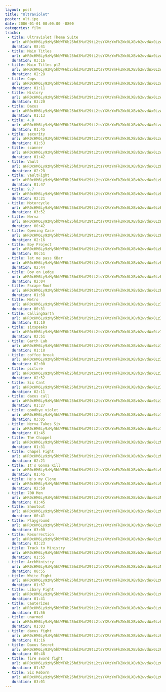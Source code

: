 ```yaml
---
layout: post
title: "Ultraviolet"
poster: ult.jpg
date: 2006-01-01 00:00:00 -0800
categories: film
tracks:
 - title: Ultraviolet Theme Suite
   url: aHR0cHM6Ly9zMy5hbWF6b25hd3MuY29tL2tsYXVzYmFkZWx0LXBvb2wvdWx0LzAxIFVsdHJhdmlvbGV0IFRoZW1lIFN1aXRlLm1wMw==
   duration: 08:41
 - title: Main Titles
   url: aHR0cHM6Ly9zMy5hbWF6b25hd3MuY29tL2tsYXVzYmFkZWx0LXBvb2wvdWx0LzAyIE1haW4gVGl0bGVzLm1wMw==
   duration: 03:16
 - title: Main Titles pt2
   url: aHR0cHM6Ly9zMy5hbWF6b25hd3MuY29tL2tsYXVzYmFkZWx0LXBvb2wvdWx0LzAzIE1haW4gVGl0bGVzIHB0Mi5tcDM=
   duration: 02:28
 - title: Cops
   url: aHR0cHM6Ly9zMy5hbWF6b25hd3MuY29tL2tsYXVzYmFkZWx0LXBvb2wvdWx0LzA0IENvcHMubXAz
   duration: 01:11
 - title: History
   url: aHR0cHM6Ly9zMy5hbWF6b25hd3MuY29tL2tsYXVzYmFkZWx0LXBvb2wvdWx0LzA1IEhpc3RvcnkubXAz
   duration: 03:20
 - title: Daxus
   url: aHR0cHM6Ly9zMy5hbWF6b25hd3MuY29tL2tsYXVzYmFkZWx0LXBvb2wvdWx0LzA2IERheHVzLm1wMw==
   duration: 01:13
 - title: 4.8
   url: aHR0cHM6Ly9zMy5hbWF6b25hd3MuY29tL2tsYXVzYmFkZWx0LXBvb2wvdWx0LzA3IDQuOC5tcDM=
   duration: 01:45
 - title: security
   url: aHR0cHM6Ly9zMy5hbWF6b25hd3MuY29tL2tsYXVzYmFkZWx0LXBvb2wvdWx0LzA4IHNlY3VyaXR5Lm1wMw==
   duration: 01:53
 - title: scanner
   url: aHR0cHM6Ly9zMy5hbWF6b25hd3MuY29tL2tsYXVzYmFkZWx0LXBvb2wvdWx0LzA5IHNjYW5uZXIubXAz
   duration: 01:42
 - title: Vault
   url: aHR0cHM6Ly9zMy5hbWF6b25hd3MuY29tL2tsYXVzYmFkZWx0LXBvb2wvdWx0LzEwIFZhdWx0Lm1wMw==
   duration: 02:28
 - title: VaultFight
   url: aHR0cHM6Ly9zMy5hbWF6b25hd3MuY29tL2tsYXVzYmFkZWx0LXBvb2wvdWx0LzExIFZhdWx0RmlnaHQubXAz
   duration: 01:47
 - title: 9.7
   url: aHR0cHM6Ly9zMy5hbWF6b25hd3MuY29tL2tsYXVzYmFkZWx0LXBvb2wvdWx0LzEyIDkuNy5tcDM=
   duration: 02:21
 - title: Motorcycle
   url: aHR0cHM6Ly9zMy5hbWF6b25hd3MuY29tL2tsYXVzYmFkZWx0LXBvb2wvdWx0LzEzIE1vdG9yY3ljbGUubXAz
   duration: 03:52
 - title: Nerva
   url: aHR0cHM6Ly9zMy5hbWF6b25hd3MuY29tL2tsYXVzYmFkZWx0LXBvb2wvdWx0LzE0IE5lcnZhLm1wMw==
   duration: 00:42
 - title: Opening Case
   url: aHR0cHM6Ly9zMy5hbWF6b25hd3MuY29tL2tsYXVzYmFkZWx0LXBvb2wvdWx0LzE1IE9wZW5pbmcgQ2FzZS5tcDM=
   duration: 02:16
 - title: Boy Project
   url: aHR0cHM6Ly9zMy5hbWF6b25hd3MuY29tL2tsYXVzYmFkZWx0LXBvb2wvdWx0LzE2IEJveSBQcm9qZWN0Lm1wMw==
   duration: 00:51
 - title: let me pass KBar
   url: aHR0cHM6Ly9zMy5hbWF6b25hd3MuY29tL2tsYXVzYmFkZWx0LXBvb2wvdWx0LzE3IGxldCBtZSBwYXNzIEtCYXIubXAz
   duration: 02:44
 - title: Boy on Ledge
   url: aHR0cHM6Ly9zMy5hbWF6b25hd3MuY29tL2tsYXVzYmFkZWx0LXBvb2wvdWx0LzE4IEJveSBvbiBMZWRnZS5tcDM=
   duration: 02:04
 - title: Escape Roof
   url: aHR0cHM6Ly9zMy5hbWF6b25hd3MuY29tL2tsYXVzYmFkZWx0LXBvb2wvdWx0LzE5IEVzY2FwZSBSb29mLm1wMw==
   duration: 01:58
 - title: Metro
   url: aHR0cHM6Ly9zMy5hbWF6b25hd3MuY29tL2tsYXVzYmFkZWx0LXBvb2wvdWx0LzIwIE1ldHJvLm1wMw==
   duration: 00:31
 - title: CallingGarth
   url: aHR0cHM6Ly9zMy5hbWF6b25hd3MuY29tL2tsYXVzYmFkZWx0LXBvb2wvdWx0LzIxIENhbGxpbmdHYXJ0aC5tcDM=
   duration: 01:10
 - title: sixspeaks
   url: aHR0cHM6Ly9zMy5hbWF6b25hd3MuY29tL2tsYXVzYmFkZWx0LXBvb2wvdWx0LzIyIHNpeHNwZWFrcy5tcDM=
   duration: 02:51
 - title: Garth Lab
   url: aHR0cHM6Ly9zMy5hbWF6b25hd3MuY29tL2tsYXVzYmFkZWx0LXBvb2wvdWx0LzIzIEdhcnRoIExhYi5tcDM=
   duration: 01:18
 - title: coffee break
   url: aHR0cHM6Ly9zMy5hbWF6b25hd3MuY29tL2tsYXVzYmFkZWx0LXBvb2wvdWx0LzI0IGNvZmZlZSBicmVhay5tcDM=
   duration: 02:00
 - title: picture
   url: aHR0cHM6Ly9zMy5hbWF6b25hd3MuY29tL2tsYXVzYmFkZWx0LXBvb2wvdWx0LzI1IHBpY3R1cmUubXAz
   duration: 02:52
 - title: Six Cant
   url: aHR0cHM6Ly9zMy5hbWF6b25hd3MuY29tL2tsYXVzYmFkZWx0LXBvb2wvdWx0LzI2IFNpeCBDYW50Lm1wMw==
   duration: 02:11
 - title: daxus call
   url: aHR0cHM6Ly9zMy5hbWF6b25hd3MuY29tL2tsYXVzYmFkZWx0LXBvb2wvdWx0LzI3IGRheHVzIGNhbGwubXAz
   duration: 01:27
 - title: goodbye violet
   url: aHR0cHM6Ly9zMy5hbWF6b25hd3MuY29tL2tsYXVzYmFkZWx0LXBvb2wvdWx0LzI4IGdvb2RieWUgdmlvbGV0Lm1wMw==
   duration: 03:05
 - title: Nerva Takes Six
   url: aHR0cHM6Ly9zMy5hbWF6b25hd3MuY29tL2tsYXVzYmFkZWx0LXBvb2wvdWx0LzI5IE5lcnZhIFRha2VzIFNpeC5tcDM=
   duration: 01:45
 - title: The Chappel
   url: aHR0cHM6Ly9zMy5hbWF6b25hd3MuY29tL2tsYXVzYmFkZWx0LXBvb2wvdWx0LzMwIFRoZSBDaGFwcGVsLm1wMw==
   duration: 01:31
 - title: Chapel Fight
   url: aHR0cHM6Ly9zMy5hbWF6b25hd3MuY29tL2tsYXVzYmFkZWx0LXBvb2wvdWx0LzMxIENoYXBlbCBGaWdodC5tcDM=
   duration: 02:21
 - title: It's Gonna Kill
   url: aHR0cHM6Ly9zMy5hbWF6b25hd3MuY29tL2tsYXVzYmFkZWx0LXBvb2wvdWx0LzMyIEl0J3MgR29ubmEgS2lsbC5tcDM=
   duration: 01:45
 - title: He's my Clone
   url: aHR0cHM6Ly9zMy5hbWF6b25hd3MuY29tL2tsYXVzYmFkZWx0LXBvb2wvdWx0LzMzIEhlJ3MgbXkgQ2xvbmUubXAz
   duration: 02:50
 - title: 700 Men
   url: aHR0cHM6Ly9zMy5hbWF6b25hd3MuY29tL2tsYXVzYmFkZWx0LXBvb2wvdWx0LzM0IDcwMCBNZW4ubXAz
   duration: 01:45
 - title: Shootout
   url: aHR0cHM6Ly9zMy5hbWF6b25hd3MuY29tL2tsYXVzYmFkZWx0LXBvb2wvdWx0LzM1IFNob290b3V0Lm1wMw==
   duration: 00:41
 - title: Playground
   url: aHR0cHM6Ly9zMy5hbWF6b25hd3MuY29tL2tsYXVzYmFkZWx0LXBvb2wvdWx0LzM2IFBsYXlncm91bmQubXAz
   duration: 03:00
 - title: Resurrection
   url: aHR0cHM6Ly9zMy5hbWF6b25hd3MuY29tL2tsYXVzYmFkZWx0LXBvb2wvdWx0LzM3IFJlc3VycmVjdGlvbi5tcDM=
   duration: 03:23
 - title: Truck to Ministry
   url: aHR0cHM6Ly9zMy5hbWF6b25hd3MuY29tL2tsYXVzYmFkZWx0LXBvb2wvdWx0LzM4IFRydWNrIHRvIE1pbmlzdHJ5Lm1wMw==
   duration: 01:55
 - title: ArchMinistry
   url: aHR0cHM6Ly9zMy5hbWF6b25hd3MuY29tL2tsYXVzYmFkZWx0LXBvb2wvdWx0LzM5IEFyY2hNaW5pc3RyeS5tcDM=
   duration: 00:55
 - title: White Fight
   url: aHR0cHM6Ly9zMy5hbWF6b25hd3MuY29tL2tsYXVzYmFkZWx0LXBvb2wvdWx0LzQwIFdoaXRlIEZpZ2h0Lm1wMw==
   duration: 01:57
 - title: Libary Fight
   url: aHR0cHM6Ly9zMy5hbWF6b25hd3MuY29tL2tsYXVzYmFkZWx0LXBvb2wvdWx0LzQxIExpYmFyeSBGaWdodC5tcDM=
   duration: 01:41
 - title: Cauterizes
   url: aHR0cHM6Ly9zMy5hbWF6b25hd3MuY29tL2tsYXVzYmFkZWx0LXBvb2wvdWx0LzQyIENhdXRlcml6ZXMubXAz
   duration: 01:56
 - title: unarmed
   url: aHR0cHM6Ly9zMy5hbWF6b25hd3MuY29tL2tsYXVzYmFkZWx0LXBvb2wvdWx0LzQzIHVuYXJtZWQubXAz
   duration: 01:03
 - title: daxus fight
   url: aHR0cHM6Ly9zMy5hbWF6b25hd3MuY29tL2tsYXVzYmFkZWx0LXBvb2wvdWx0LzQ0IGRheHVzIGZpZ2h0Lm1wMw==
   duration: 01:16
 - title: Daxus Secret
   url: aHR0cHM6Ly9zMy5hbWF6b25hd3MuY29tL2tsYXVzYmFkZWx0LXBvb2wvdWx0LzQ1IERheHVzIFNlY3JldC5tcDM=
   duration: 00:48
 - title: fire sword fight
   url: aHR0cHM6Ly9zMy5hbWF6b25hd3MuY29tL2tsYXVzYmFkZWx0LXBvb2wvdWx0LzQ2IGZpcmUgc3dvcmQgZmlnaHQubXAz
   duration: 01:57
 - title: Six Reborn
   url: aHR0cHM6Ly9zMy5hbWF6b25hd3MuY29tL2tsYXVzYmFkZWx0LXBvb2wvdWx0LzQ3IFNpeCBSZWJvcm4ubXAz
   duration: 03:01
---
```

